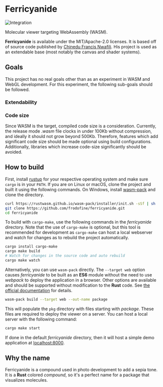 # Ferricyanide

![Integration](https://github.com/frodofine/ferricyanide/workflows/Integration/badge.svg)

Molecular viewer targeting WebAssembly (WASM).

**Ferricyanide** is available under the MIT/Apache-2.0 licenses. It is based off of source code published by [Chinedu Francis Nwafili](https://github.com/chinedufn/webgl-water-tutorial). His project is used as an extendable base (most notably the canvas and shader systems).

## Goals

This project has no real goals other than as an experiment in WASM and WebGL development. For this experiment, the following sub-goals should be followed.

### Extendability

### Code size

Since WASM is the target, compiled code size is a consideration. Currently, the release mode *.wasm* file clocks in under 100Kb without compression, and ideally it should not grow beyond 500Kb. Therefore, features which add significant code size should be made optional using build configurations. Additionally, libraries which increase code-size significantly should be avoided.

## How to build

First, install [rustup](https://rustup.rs/) for your respective operating system and make sure `cargo` is in your `PATH`. If you are on Linux or macOS, clone the project and built it using the following commands. On Windows, install [wasm-pack](https://rustwasm.github.io/wasm-pack/installer/) and clone the directory.

```bash
curl https://rustwasm.github.io/wasm-pack/installer/init.sh -sSf | sh
git clone https://github.com/frodofine/ferricyanide.git
cd ferricyanide
```

To build with `cargo-make`, use the following commands in the *ferricyanide* directory. Note that the use of `cargo-make` is optional, but this tool is recommended for development as `cargo-make` can host a local webserver and watch for changes as to rebuild the project automatically.

```bash
cargo install cargo-make
cargo make build
# Watch for changes in the source code and auto rebuild
cargo make watch
```

Alternatively, you can use `wasm-pack` directly. The `--target web` option causes *ferricyanide* to be built as an **ES6** module without the need to use *webpack* to deploy the application in a browser. Other options are available and should be supported without modification to the **Rust** code. See [the official documentation](https://rustwasm.github.io/docs/wasm-bindgen/examples/without-a-bundler.html) for details.

```bash
wasm-pack build --target web --out-name package
```

This will populate the `pkg` directory with files starting with *package*. These files are required to deploy the viewer on a server. You can host a local server with the following command:

```bash
cargo make start
```

If done in the default *ferricyanide* directory, then it will host a simple demo application at [localhost:8000](http://localhost:8000).

## Why the name

Ferricyanide is a compound used in photo development to add a sepia tone. It is a **Rust** colored *compound*, so it's a perfect name for a package that visualizes molecules.
